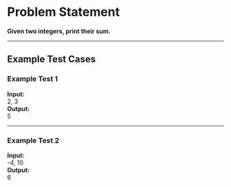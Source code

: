 # Problem Statement

**Given two integers, print their sum.**

---

## Example Test Cases

### Example Test 1  
**Input:**  
2, 3  
**Output:**  
5

---

### Example Test 2  
**Input:**  
-4, 10  
**Output:**  
6
